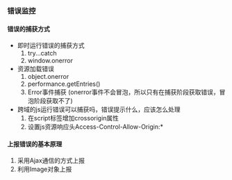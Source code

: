 ### 错误监控
#### 错误的捕获方式
* 即时运行错误的捕获方式
    1. try...catch
    2. window.onerror
* 资源加载错误
    1. object.onerror
    2. performance.getEntries()
    3. Error事件捕获 (onerror事件不会冒泡，所以只有在捕获阶段获取错误，冒泡阶段获取不了)
* 跨域的js运行错误可以捕获吗，错误提示什么，应该怎么处理
    1. 在script标签增加crossorigin属性
    2. 设置js资源响应头Access-Control-Allow-Origin:*
#### 上报错误的基本原理
1. 采用Ajax通信的方式上报
2. 利用Image对象上报